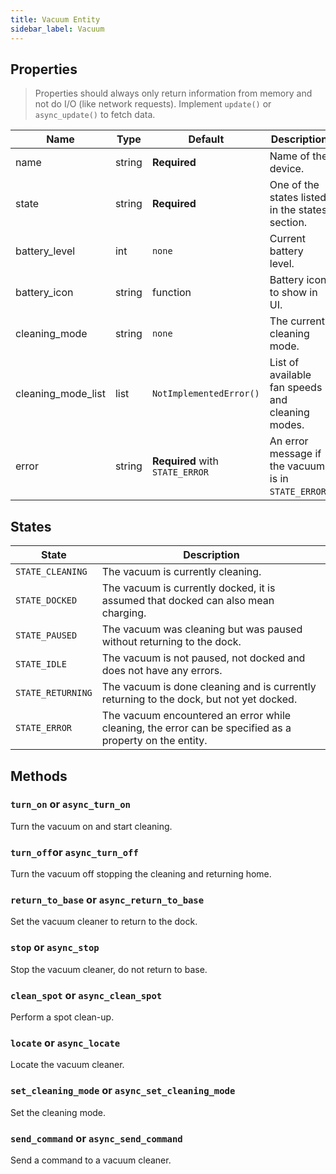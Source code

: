 ```yaml
---
title: Vacuum Entity
sidebar_label: Vacuum
---
```


## Properties

> Properties should always only return information from memory and not do I/O (like network requests). Implement `update()` or `async_update()` to fetch data.

| Name                 | Type   | Default                         | Description                                         |
| -------------------- | ------ | ------------------------------- | --------------------------------------------------- |
| name                 | string | **Required**                    | Name of the device.                                 |
| state                | string | **Required**                    | One of the states listed in the states section.     |
| battery_level        | int    | `none`                          | Current battery level.                              |
| battery_icon         | string | function                        | Battery icon to show in UI.                         |
| cleaning_mode        | string | `none`                          | The current cleaning mode.                          |
| cleaning_mode_list | list   | `NotImplementedError()`         | List of available fan speeds and cleaning modes.    |
| error                | string | **Required** with `STATE_ERROR` | An error message if the vacuum is in `STATE_ERROR`. |

## States

| State             | Description                                                                                             |
| ----------------- | ------------------------------------------------------------------------------------------------------- |
| `STATE_CLEANING`  | The vacuum is currently cleaning.                                                                       |
| `STATE_DOCKED`    | The vacuum is currently docked, it is assumed that docked can also mean charging.                       |
| `STATE_PAUSED`    | The vacuum was cleaning but was paused without returning to the dock.                                   |
| `STATE_IDLE`      | The vacuum is not paused, not docked and does not have any errors.                                      |
| `STATE_RETURNING` | The vacuum is done cleaning and is currently returning to the dock, but not yet docked.                 |
| `STATE_ERROR`     | The vacuum encountered an error while cleaning, the error can be specified as a property on the entity. |

## Methods

### `turn_on` or `async_turn_on`

Turn the vacuum on and start cleaning.

### `turn_off`or `async_turn_off`

Turn the vacuum off stopping the cleaning and returning home.

### `return_to_base` or `async_return_to_base`

Set the vacuum cleaner to return to the dock.

### `stop` or `async_stop`

Stop the vacuum cleaner, do not return to base.

### `clean_spot` or `async_clean_spot`

Perform a spot clean-up.

### `locate` or `async_locate`

Locate the vacuum cleaner.

### `set_cleaning_mode` or `async_set_cleaning_mode`

Set the cleaning mode.

### `send_command` or `async_send_command`

Send a command to a vacuum cleaner.